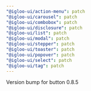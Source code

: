 ```yaml
---
"@igloo-ui/action-menu": patch
"@igloo-ui/carousel": patch
"@igloo-ui/combobox": patch
"@igloo-ui/disclosure": patch
"@igloo-ui/list": patch
"@igloo-ui/modal": patch
"@igloo-ui/stepper": patch
"@igloo-ui/toaster": patch
"@igloo-ui/popover": patch
"@igloo-ui/select": patch
"@igloo-ui/tag": patch
---
```


Version bump for button 0.8.5
